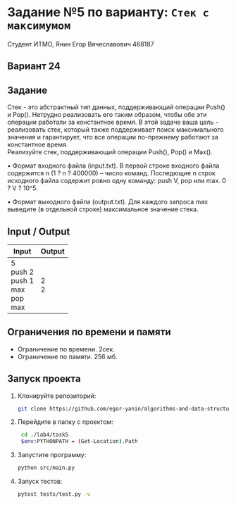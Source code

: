 # Задание №5 по варианту: `Стек с максимумом`
Студент ИТМО, Янин Егор Вячеславович  468187

## Вариант 24

## Задание 

Стек - это абстрактный тип данных, поддерживающий операции Push() и
Pop(). Нетрудно реализовать его таким образом, чтобы обе эти операции работали
за константное время. В этой задаче ваша цель - реализовать стек, который также
поддерживает поиск максимального значения и гарантирует, что все операции
по-прежнему работают за константное время.  
Реализуйте стек, поддерживающий операции Push(), Pop() и Max().

• Формат входного файла (input.txt). В первой строке входного файла содержится n (1 ? n ? 400000) – число команд. Последющие n строк исходного файла содержит ровно одну команду: push V, pop или max. 0 ? V ? 10^5.

• Формат выходного файла (output.txt). Для каждого запроса max выведите
(в отдельной строке) максимальное значение стека.

## Input / Output 

| Input                                           | Output  |
|-------------------------------------------------|---------|
| 5<br/>push 2<br/>push 1<br/>max<br/>pop<br/>max | 2<br/>2 |


## Ограничения по времени и памяти

- Ограничение по времени. 2сек.
- Ограничение по памяти. 256 мб.


## Запуск проекта
1. Клонируйте репозиторий:
   ```bash
   git clone https://github.com/egor-yanin/algorithms-and-data-structures.git
   ```
2. Перейдите в папку с проектом:
   ```bash
    cd ./lab4/task5
    $env:PYTHONPATH = (Get-Location).Path
   ```
3. Запустите программу:
   ```bash
   python src/main.py
   ```
4. Запуск тестов:
   ```bash
   pytest tests/test.py -v
   ```